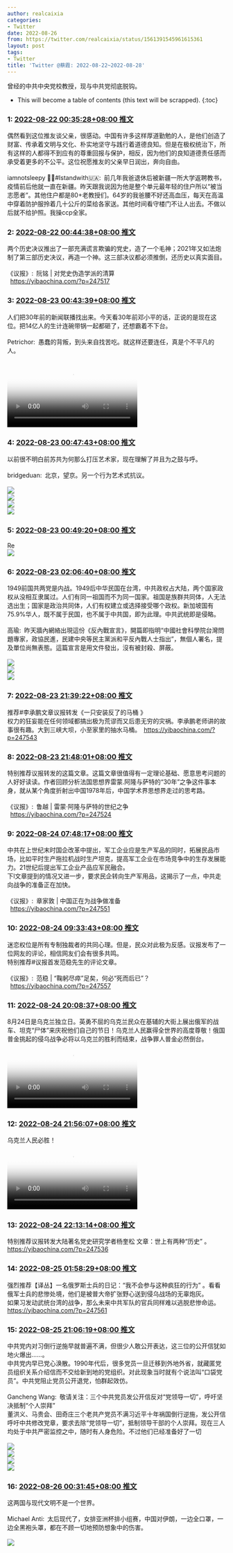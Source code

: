 ```yaml
---
author: realcaixia
categories:
- Twitter
date: 2022-08-26
from: https://twitter.com/realcaixia/status/1561391545961615361
layout: post
tags:
- Twitter
title: 'Twitter @蔡霞: 2022-08-22~2022-08-28'
---
```


曾经的中共中央党校教授，现与中共党彻底脱钩。 

* This will become a table of contents (this text will be scrapped).
{:toc}

### 1: [2022-08-22 00:35:28+08:00 推文](https://twitter.com/realcaixia/status/1561391545961615361)

偶然看到这位推友谈父亲，很感动。中国有许多这样厚道勤勉的人，是他们创造了财富、传承着文明与文化、朴实地坚守与践行着道德良知。但是在极权统治下，所有这样的人都得不到应有的尊重回报与保护，相反，因为他们的良知道德责任感而承受着更多的不公平。这位祝愿推友的父亲早日润出，奔向自由。<br><br>iamnotsleepy 🏳️‍🌈#Istandwith🇺🇦: 前几年我爸退休后被新疆一所大学返聘教书，疫情前后他就一直在新疆。昨天跟我说因为他是整个单元最年轻的住户所以“被当志愿者”。其他住户都是80+老教授们。64岁的我爸腰不好还高血压，每天在高温中穿着防护服拎着几十公斤的菜给各家送。其他时间看守楼门不让人出去。不做以后就不给护照。我操ccp全家。<br>

### 2: [2022-08-22 00:44:38+08:00 推文](https://twitter.com/realcaixia/status/1561393854728658944)

两个历史决议推出了一部充满谎言欺骗的党史，造了一个毛神；2021年又如法炮制了第三部历史决议，再造一个神。这三部决议都必须推倒，还历史以真实面目。<br><br>《议报》: 阮铭 | 对党史伪造学派的清算<br> <a href="https://yibaochina.com/?p=247517" target="_blank" rel="noopener noreferrer">https://yibaochina.com/?p=247517</a>

### 3: [2022-08-23 00:43:39+08:00 推文](https://twitter.com/realcaixia/status/1561755993155018753)

人们把30年前的新闻联播找出来。今天看30年前邓小平的话，正说的是现在这位。把14亿人的生计连碗带锅一起都砸了，还想霸着不下台。<br><br>Petrichor: 愚蠢的背叛，到头来自找苦吃。就这样还要连任，真是个不平凡的人。<br><br><video src="https://video.twimg.com/ext_tw_video/1561597801066283008/pu/vid/736x716/IxDH2HiH_74UYgQg.mp4?tag=12" controls="controls" poster="https://pbs.twimg.com/ext_tw_video_thumb/1561597801066283008/pu/img/EO5rAzJZo40E1-9d.jpg"></video>

### 4: [2022-08-23 00:47:43+08:00 推文](https://twitter.com/realcaixia/status/1561757018674937856)

以前很不明白前苏共为何那么打压艺术家，现在理解了并且为之鼓与呼。<br><br>bridgeduan: 北京，望京。另一个行为艺术式抗议。<br><br><img style="" src="https://pbs.twimg.com/media/Favv79CaMAIB-Ek?format=jpg&amp;name=orig" referrerpolicy="no-referrer"><br><img style="" src="https://pbs.twimg.com/media/FavwAq8aMAAWWfS?format=jpg&amp;name=orig" referrerpolicy="no-referrer"><br><img style="" src="https://pbs.twimg.com/media/FavwFH1agAAzYPX?format=jpg&amp;name=orig" referrerpolicy="no-referrer"><br><img style="" src="https://pbs.twimg.com/media/FavwGgMacAAzNoU?format=jpg&amp;name=orig" referrerpolicy="no-referrer">

### 5: [2022-08-23 00:49:20+08:00 推文](https://twitter.com/realcaixia/status/1561757423928590336)

Re <br><img style="" src="https://pbs.twimg.com/media/Fax6GT7WIAAJkQ5?format=jpg&amp;name=orig" referrerpolicy="no-referrer">

### 6: [2022-08-23 02:06:40+08:00 推文](https://twitter.com/realcaixia/status/1561776886367371264)

1949前国共两党是内战。1949后中华民国在台湾，中共政权占大陆，两个国家政权从没相互隶属过。人们有同一祖国而不为同一国家。祖国是族群共同体，人无法选出生；国家是政治共同体，人们有权建立或选择接受哪个政权。新加坡国有75.9%华人，既不属于民国，也不属于中共国，即为此理。中共武统即是侵略。<br><br>高瑜: 昨天牆內網絡出現這份《反內戰宣言》，開篇即指明“中國社會科學院台灣問題專家，政協民進，民建中央等民主黨派和平反內戰人士指出”，無個人署名，提及單位尚無表態。這篇宣言是用文件發出，沒有被封殺、屏蔽。<br><br><img style="" src="https://pbs.twimg.com/media/FavY29XVQAIMLVk?format=png&amp;name=orig" referrerpolicy="no-referrer"><br><img style="" src="https://pbs.twimg.com/media/FavY5iGUUAA1hdz?format=png&amp;name=orig" referrerpolicy="no-referrer"><br><img style="" src="https://pbs.twimg.com/media/FavY-fiUUAAOtza?format=png&amp;name=orig" referrerpolicy="no-referrer">

### 7: [2022-08-23 21:39:22+08:00 推文](https://twitter.com/realcaixia/status/1562072005045850113)

推荐#李承鹏文章议报转发《一只安装反了的马桶 》<br>权力的狂妄能在任何领域都搞出极为荒谬而又后患无穷的灾祸。李承鹏老师讲的故事很有趣。大到三峡大坝，小至家里的抽水马桶。 <a href="https://yibaochina.com/?p=247543" target="_blank" rel="noopener noreferrer">https://yibaochina.com/?p=247543</a>

### 8: [2022-08-23 21:48:01+08:00 推文](https://twitter.com/realcaixia/status/1562074179654062081)

特别推荐议报转发的这篇文章。这篇文章很值得有一定理论基础、愿意思考问题的人好好读读。作者回顾分析法国思想界雷蒙.阿隆与萨特的“30年”之争这件事本身，就从某个角度折射出中国1978年后，中国学术界思想界走过的思考路。<br><br>《议报》: 鲁越 | 雷蒙·阿隆与萨特的世纪之争<br> <a href="https://yibaochina.com/?p=247524" target="_blank" rel="noopener noreferrer">https://yibaochina.com/?p=247524</a>

### 9: [2022-08-24 07:48:17+08:00 推文](https://twitter.com/realcaixia/status/1562225242650644480)

中共在上世纪末时国企改革中提出，军工企业应是生产军品的同时，拓展民品市场，比如平时生产拖拉机战时生产坦克，提高军工企业在市场竞争中的生存发展能力。21世纪后提出军工企业产品应军民融合。<br>下l文章提到的情况又进一步，要求民企转向生产军用品，这揭示了一点，中共走向战争的准备正在加快。<br><br>《议报》: 章家敦 | 中国正在为战争做准备<br> <a href="https://yibaochina.com/?p=247551" target="_blank" rel="noopener noreferrer">https://yibaochina.com/?p=247551</a>

### 10: [2022-08-24 09:33:43+08:00 推文](https://twitter.com/realcaixia/status/1562251775041851392)

迷恋权位是所有专制独裁者的共同心理。但是，民众对此极为反感。议报发布了一位网友的评论，相信网友们会有很多共鸣。<br>特别推荐#议报首发范稳先生的评论文章。<br><br>《议报》: 范稳 | “鞠躬尽瘁”足矣，何必“死而后已”？<br> <a href="https://yibaochina.com/?p=247557" target="_blank" rel="noopener noreferrer">https://yibaochina.com/?p=247557</a>

### 11: [2022-08-24 20:08:37+08:00 推文](https://twitter.com/realcaixia/status/1562411553441271809)

8月24日是乌克兰独立日。英勇不屈的乌克兰民众在基辅的大街上展出俄军的战车、坦克“尸体”来庆祝他们自己的节日！乌克兰人民赢得全世界的高度尊敬！俄国普金挑起的侵乌战争必将以乌克兰的胜利而结束，战争罪人普金必然倒台。<br><video src="https://video.twimg.com/ext_tw_video/1562411456661970945/pu/vid/720x1280/AiAnjFW67SHKsuTH.mp4?tag=12" controls="controls" poster="https://pbs.twimg.com/ext_tw_video_thumb/1562411456661970945/pu/img/dzPWxG2Duf1NSkkH.jpg"></video>

### 12: [2022-08-24 21:56:07+08:00 推文](https://twitter.com/realcaixia/status/1562438609352896512)

乌克兰人民必胜！<br><video src="https://video.twimg.com/ext_tw_video/1562438325713006593/pu/vid/720x1280/g_HpY8ms7IRgRWZ2.mp4?tag=12" controls="controls" poster="https://pbs.twimg.com/ext_tw_video_thumb/1562438325713006593/pu/img/FRCqusep5JkHcEpU.jpg"></video>

### 13: [2022-08-24 22:13:14+08:00 推文](https://twitter.com/realcaixia/status/1562442916173615106)

特别推荐议报转发大陆著名党史研究学者杨奎松 文章：世上有两种“历史” 。 <a href="https://yibaochina.com/?p=247536" target="_blank" rel="noopener noreferrer">https://yibaochina.com/?p=247536</a>

### 14: [2022-08-25 01:58:29+08:00 推文](https://twitter.com/realcaixia/status/1562499600736342017)

强烈推荐【译丛】一名俄罗斯士兵的日记：“我不会参与这种疯狂的行为” 。看看俄军士兵的悲惨处境，他们是被普大帝扩张野心送到侵乌战场的无辜炮灰。<br>如果习发动武统台湾的战争，那么未来中共军队的官兵同样难以逃脱悲惨命运。 <a href="https://yibaochina.com/?p=247561" target="_blank" rel="noopener noreferrer">https://yibaochina.com/?p=247561</a>

### 15: [2022-08-25 21:06:19+08:00 推文](https://twitter.com/realcaixia/status/1562788462729646080)

中共党内对习倒行逆施早就普遍不满，但很少人敢公开表达，这三位的公开信犹如地火爆出……。<br>中共党内早已党心涣散。1990年代后，很多党员一旦迁移到外地外省，就藏匿党员组织关系介绍信而不交给新到地的党组织。对此现象当时就有个说法叫“口袋党员”。中共党阻止党员公开退党，怕群起效仿。<br><br>Gancheng Wang: 敬请关注：三个中共党员发公开信反对“党领导一切”，呼吁坚决抵制“个人崇拜”<br>董洪义、马贵会、田奇庄三个老共产党员不满习近平十年祸国倒行逆施，发公开信呼吁中共修改党章，要求去除“党领导一切”，抵制领导干部的个人崇拜。现在三人均处于中共严密监控之中，随时有人身危险。不过他们已经准备好了一切<br><br><img style="" src="https://pbs.twimg.com/media/Fa_SVUgXoAAByXf?format=jpg&amp;name=orig" referrerpolicy="no-referrer"><br><img style="" src="https://pbs.twimg.com/media/Fa_SVUjWYAAs23h?format=jpg&amp;name=orig" referrerpolicy="no-referrer"><br><img style="" src="https://pbs.twimg.com/media/Fa_SVUmXwAArAtu?format=jpg&amp;name=orig" referrerpolicy="no-referrer"><br><img style="" src="https://pbs.twimg.com/media/Fa_SVUvWIAEFpN5?format=jpg&amp;name=orig" referrerpolicy="no-referrer">

### 16: [2022-08-26 00:31:45+08:00 推文](https://twitter.com/realcaixia/status/1562840161553043456)

这两国与现代文明不是一个世界。<br><br>Michael Anti: 太后现代了，女排亚洲杯排小组赛，中国对伊朗，一边全口罩，一边全黑袍头罩，都在不顾一切地预防想象中的伤害。<br><br><img style="" src="https://pbs.twimg.com/media/Fa_9Sl4UcAQrxSu?format=jpg&amp;name=orig" referrerpolicy="no-referrer">

